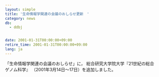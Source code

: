 ```yaml
---
layout: simple
title: '生命情報学関連の会議のおしらせ更新　'
category: news
db:
  - ddbj


date: 2001-01-31T00:00:00+09:00
retire_time: 2001-01-31T00:00:00+09:00
lang: ja
---
```


「生命情報学関連の会議のおしらせ」に， 総合研究大学院大学『21世紀の総合ゲノム科学』 （2001年3月14日～17日）を追加しました。
